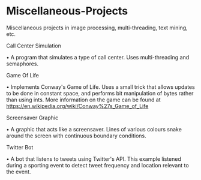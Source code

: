 # Miscellaneous-Projects
Miscellaneous projects in image processing, multi-threading, text mining, etc.

Call Center Simulation

• A program that simulates a type of call center.  Uses multi-threading and semaphores.

Game Of Life

• Implements Conway's Game of Life.  Uses a small trick that allows updates to be done in constant space, and performs bit manipulation of bytes rather than using ints.  More information on the game can be found at https://en.wikipedia.org/wiki/Conway%27s_Game_of_Life

Screensaver Graphic

• A graphic that acts like a screensaver.  Lines of various colours snake around the screen with continuous boundary conditions.

Twitter Bot

• A bot that listens to tweets using Twitter's API.  This example listened during a sporting event to detect tweet frequency and location relevant to the event.


